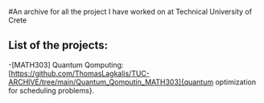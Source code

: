 #An archive for all the project I have worked on at Technical University of Crete 

## List of the projects:
-[MATH303] Quantum Qomputing:[https://github.com/ThomasLagkalis/TUC-ARCHIVE/tree/main/Quantum_Qomputin_MATH303]{quantum optimization for scheduling problems}.
